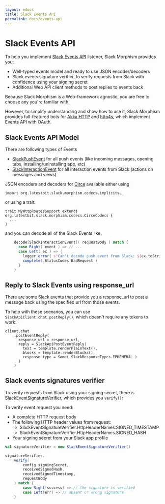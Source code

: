 ```yaml
---
layout: edocs
title: Slack Events API
permalink: docs/events-api
---
```

# Slack Events API

To help you implement [Slack Events API](https://api.slack.com/events-api) listener, Slack Morphism provides you:

* Well-typed events model and ready to use JSON encoder/decoders
* Slack events signature verifier, to verify requests from Slack with confidence using your signing secret
* Additional Web API client methods to post replies to events back

Because Slack Morphism is a Web-framework agnostic, you are free to choose any you're familiar with.

However, to simplify understanding and show how to use it, Slack Morphism provides 
full-featured bots for [Akka HTTP](akka-http) and [http4s](http4s), which implement Events API with OAuth.

## Slack Events API Model

There are following types of Events

- [SlackPushEvent](/api/org/latestbit/slack/morphism/events/SlackPushEvent.html) for all push events (like incoming messages, opening tabs, installing/uninstalling app, etc)
- [SlackInteractionEvent](/api/org/latestbit/slack/morphism/events/SlackInteractionEvent.html) for all interaction events from Slack (actions on messages and views)

JSON encoders and decoders for [Circe](http://circe.io/) available either using
```
import org.latestbit.slack.morphism.codecs.implicits._

```
or using a trait:
```
trait MyHttpRoutesSupport extends org.latestbit.slack.morphism.codecs.CirceCodecs {
  ...
}
```

and you can decode all of the Slack Events like:

```scala
    decode[SlackInteractionEvent]( requestBody ) match {
      case Right( event ) => // ...
      case Left( ex ) => {
        logger.error( s"Can't decode push event from Slack: ${ex.toString}\n${requestBody}" )
        complete( StatusCodes.BadRequest )
      }
    }
```

## Reply to Slack Events using response_url

There are some Slack events that provide you a response_url 
to post a message back using the specified url from those events.

To help with these scenarios, you can use `SlackApiClient.chat.postReply()`, 
which doesn't require any tokens to work:

```
client.chat
    .postEventReply(
      response_url = response_url,
      reply = SlackApiPostEventReply(
        text = template.renderPlainText(),
        blocks = template.renderBlocks(),
        response_type = Some( SlackResponseTypes.EPHEMERAL )
      )
    )
```

## Slack events signatures verifier

To verify requests from Slack using your signing secret, there is [SlackEventSignatureVerifier](/api/org/latestbit/slack/morphism/events/signature/SlackEventSignatureVerifier.html), 
which provides you `verify()`:

To verify event request you need:
* A complete HTTP request body
* The following HTTP header values from request:
    * SlackEventSignatureVerifier.HttpHeaderNames.SIGNED_TIMESTAMP
    * SlackEventSignatureVerifier.HttpHeaderNames.SIGNED_HASH
* Your signing secret from your Slack app profile

```scala
val signatureVerifier = new SlackEventSignatureVerifier()

signatureVerifier.
    verify(
        config.signingSecret, 
        receivedSignedHash, 
        receivedSignedTimestamp, 
        requestBody
    ) match {
        case Right(success) => // the signature is verified
        case Left(err) => // absent or wrong signature    
    }
```